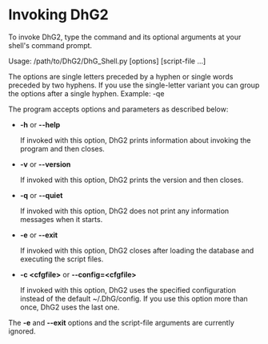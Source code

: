 # Invoking DhG2


To invoke DhG2, type the command and its optional arguments at your shell's command prompt.


Usage: /path/to/DhG2/DhG_Shell.py [options] [script-file ...]

The options are single letters preceded by a hyphen or single words preceded by two hyphens. 
If you use the single-letter variant you can group the options after a single hyphen. Example: -qe

The program accepts options and parameters as described below:

* **-h** or **--help**

	If invoked with this option, DhG2 prints information about invoking the program and then closes.

* **-v** or **--version**

	If invoked with this option, DhG2 prints the version and then closes.

* **-q** or **--quiet**

	If invoked with this option, DhG2 does not print any information messages when it starts.

* **-e** or **--exit**

	If invoked with this option, DhG2 closes after loading the database and executing the script files.

* **-c \<cfgfile\>** or **--config=\<cfgfile\>**

	If invoked with this option, DhG2 uses the specified configuration instead of the default ~/.DhG/config.
	If you use this option more than once, DhG2 uses the last one.

The **-e** and **--exit** options and the script-file arguments are currently ignored.

